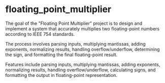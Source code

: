 # floating_point_multiplier
The goal of the "Floating Point Multiplier" project is to design and implement a system that accurately multiplies two floating-point numbers according to IEEE 754 standards.

The process involves parsing inputs, multiplying mantissas, adding exponents, normalizing results, handling overflow/underflow, determining the sign, and formatting the final floating-point result.

Features include parsing inputs, multiplying mantissas, adding exponents, normalizing results, handling overflow/underflow, calculating signs, and formatting the output in floating-point representation.
